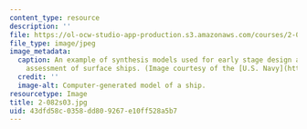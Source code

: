 ```yaml
---
content_type: resource
description: ''
file: https://ol-ocw-studio-app-production.s3.amazonaws.com/courses/2-082-ship-structural-analysis-design-13-122-spring-2003/43dfd58c0358dd809267e10ff528a5b7_2-082s03.jpg
file_type: image/jpeg
image_metadata:
  caption: An example of synthesis models used for early stage design and technology
    assessment of surface ships. (Image courtesy of the [U.S. Navy](http://www.navy.mil/).)
  credit: ''
  image-alt: Computer-generated model of a ship.
resourcetype: Image
title: 2-082s03.jpg
uid: 43dfd58c-0358-dd80-9267-e10ff528a5b7
---
```

